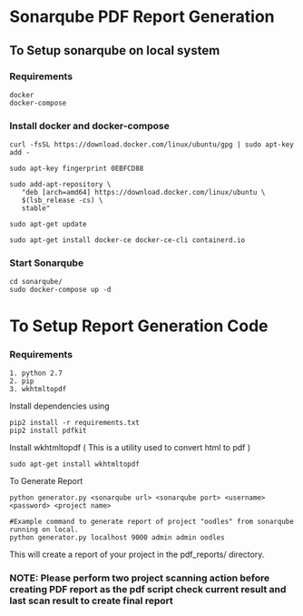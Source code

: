 # Sonarqube PDF Report Generation

## To Setup sonarqube on local system

### Requirements
```
docker
docker-compose
```

### Install docker and docker-compose
```
curl -fsSL https://download.docker.com/linux/ubuntu/gpg | sudo apt-key add -
```
```
sudo apt-key fingerprint 0EBFCD88
```
```
sudo add-apt-repository \
   "deb [arch=amd64] https://download.docker.com/linux/ubuntu \
   $(lsb_release -cs) \
   stable"
```
```
sudo apt-get update
```
```
sudo apt-get install docker-ce docker-ce-cli containerd.io
```



### Start Sonarqube
```
cd sonarqube/
sudo docker-compose up -d 
```




# To Setup Report Generation Code

### Requirements
```
1. python 2.7
2. pip
3. wkhtmltopdf
```

Install dependencies using
```
pip2 install -r requirements.txt
pip2 install pdfkit
```

Install wkhtmltopdf ( This is a utility used to convert html to pdf )
```
sudo apt-get install wkhtmltopdf
```

To Generate Report
```
python generator.py <sonarqube url> <sonarqube port> <username> <password> <project name>
```
```
#Example command to generate report of project "oodles" from sonarqube running on local.
python generator.py localhost 9000 admin admin oodles
```
 
This will create a report of your project in the pdf_reports/ directory.

### NOTE: Please perform two project scanning action before creating PDF report as the pdf script check current result and last scan result to create final report
